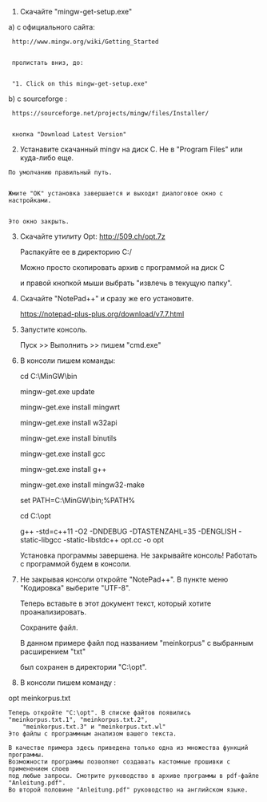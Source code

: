 
1)  Скачайте "mingw-get-setup.exe" 


а)   c официального сайта:


     http://www.mingw.org/wiki/Getting_Started
     
     
     пролистать вниз, до:
     
     
     "1. Click on this mingw-get-setup.exe"
     
     
b)   с sourceforge :


     https://sourceforge.net/projects/mingw/files/Installer/
     
     
     кнопка "Download Latest Version"
     
     
	
2)	 Устанавите скачанный mingv на диск С. Не в "Program Files" или куда-либо еще. 


    По умолчанию правильный путь.
    
    
    Жмите "ОК" установка завершается и выходит диалоговое окно с настройками.
    
    
    Это окно закрыть.   
    
    

3)  Скачайте утилиту   Opt: http://509.ch/opt.7z


    Распакуйте ее в директорию С:/
    
    
    Можно просто скопировать архив с программой на диск С
    
    
    и правой кнопкой мыши выбрать "извлечь в текущую папку".
    
    

4)  Скачайте "NotePad++" и сразу же его установите.


    https://notepad-plus-plus.org/download/v7.7.html
    
    
   
3)  Запустите консоль.


    Пуск >> Выполнить >> пишем "cmd.exe"
    
    
	
4) 	В консоли пишем команды:


    cd C:\MinGW\bin
    
    
    mingw-get.exe update
    
    
    mingw-get.exe install mingwrt
    
    
    mingw-get.exe install w32api
    
    
    mingw-get.exe install binutils 
    
    
    mingw-get.exe install gcc 
    
    
    mingw-get.exe install g++
    
    
    mingw-get.exe install mingw32-make
    
    
    set PATH=C:\MinGW\bin;%PATH%
    
    
    cd C:\opt
    
    
    g++ -std=c++11 -O2 -DNDEBUG -DTASTENZAHL=35 -DENGLISH -static-libgcc -static-libstdc++ opt.cc -o opt
   
   
   
    Установка программы завершена. Не закрывайте консоль! Работать с программой будем в консоли.
	
	
	
5)  Не закрывая консоли откройте "NotePad++". В пункте меню "Кодировка" выберите "UTF-8".
    
    
    Теперь вставьте в этот документ текст, который хотите проанализировать. 
    
    
    Сохраните файл.
    
    
    В данном примере файл под названием "meinkorpus" c выбранным расширением "txt" 
	
	
	был сохранен в директории    "C:\opt".



6)  В консоли пишем команду :


opt meinkorpus.txt
	
	Теперь откройте "C:\opt". В списке файтов появились "meinkorpus.txt.1", "meinkorpus.txt.2", 
        "meinkorpus.txt.3" и "meinkorpus.txt.wl"
	Это файлы с программным анализом вашего текста.

    В качестве примера здесь приведена только одна из множества функций программы. 
    Возможности программы позволяют создавать кастомные прошивки с применением слоев
    под любые запросы. Смотрите руководство в архиве программы в pdf-файле "Anleitung.pdf".
    Во второй половине "Anleitung.pdf" руководство на английском языке. 	
